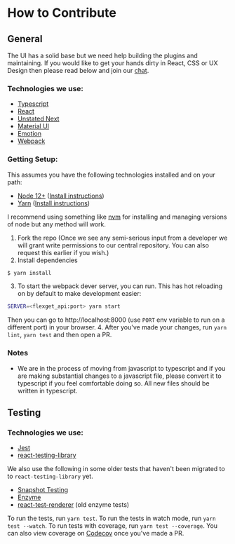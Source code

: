 # How to Contribute

## General

The UI has a solid base but we need help building the plugins and maintaining. If you would like to get your hands dirty in React, CSS or UX Design then please read below and join our [chat](https://flexget.com/Chat).

### Technologies we use:
* [Typescript](https://www.typescriptlang.org)
* [React](https://reactjs.org)
* [Unstated Next](https://github.com/jamiebuilds/unstated-next)
* [Material UI](https://material-ui.com)
* [Emotion](https://emotion.sh)
* [Webpack](https://webpack.js.org/)

### Getting Setup:

This assumes you have the following technologies installed and on your path:
* [Node 12+](https://nodejs.org) ([Install instructions](https://nodejs.org/en/download/package-manager/))
* [Yarn](https://yarnpkg.com/lang/en/) ([Install instructions](https://yarnpkg.com/lang/en/docs/install/))

I recommend using something like [nvm](https://github.com/nvm-sh/nvm#installing-and-updating) for installing and managing versions of node but any method will work. 


1. Fork the repo (Once we see any semi-serious input from a developer we will grant write permissions to our central repository. You can also request this earlier if you wish.)
2. Install dependencies
```bash
$ yarn install
```
3. To start the webpack dever server, you can run. This has hot reloading on by default to make development easier:
```bash
SERVER=<flexget_api:port> yarn start
```
Then you can go to http://localhost:8000 (use `PORT` env variable to run on a different port) in your browser.
4. After you've made your changes, run `yarn lint`, `yarn test` and then open a PR.

### Notes
* We are in the process of moving from javascript to typescript and if you are making substantial changes to a javascript file, please convert it to typescript if you feel comfortable doing so. All new files should be written in typescript. 

## Testing 

### Technologies we use:
* [Jest](https://facebook.github.io/jest/)
* [react-testing-library](https://github.com/testing-library/react-testing-library) 

We also use the following in some older tests that haven't been migrated to to `react-testing-library` yet. 
* [Snapshot Testing](http://facebook.github.io/jest/docs/en/snapshot-testing.html#snapshot-testing-with-jest)
* [Enzyme](https://airbnb.io/enzyme)
* [react-test-renderer](https://reactjs.org/docs/test-renderer.html) (old enzyme tests)

To run the tests, run `yarn test`. To run the tests in watch mode, run `yarn test --watch`. To run tests with coverage, run `yarn test --coverage`.  You can also view coverage on [Codecov](https://codecov.io/gh/Flexget/webui) once you've made a PR.
